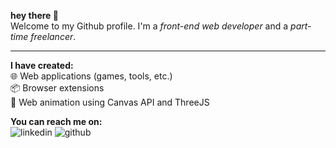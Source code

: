**hey there :love_you_gesture:<br>**
Welcome to my Github profile. I'm a _front-end web developer_ and a _part-time freelancer_.

<hr />

**I have created:**<br />
:globe_with_meridians: Web applications (games, tools, etc.)<br />
:package: Browser extensions<br />
:diamond_shape_with_a_dot_inside: Web animation using Canvas API and ThreeJS

**You can reach me on:**<br />
![linkedin](https://user-images.githubusercontent.com/59227793/148357900-be1333b4-7b55-4301-b3b0-bddf76d3741a.png)
![github](https://user-images.githubusercontent.com/59227793/148358438-acc15f9d-ae49-4268-aa6f-1336f887c857.png)


